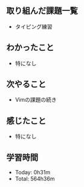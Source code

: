 ## 取り組んだ課題一覧
- タイピング練習
## わかったこと
- 特になし
## 次やること
- Vimの課題の続き
## 感じたこと
- 特になし
## 学習時間
- Today: 0h31m
- Total: 564h36m
